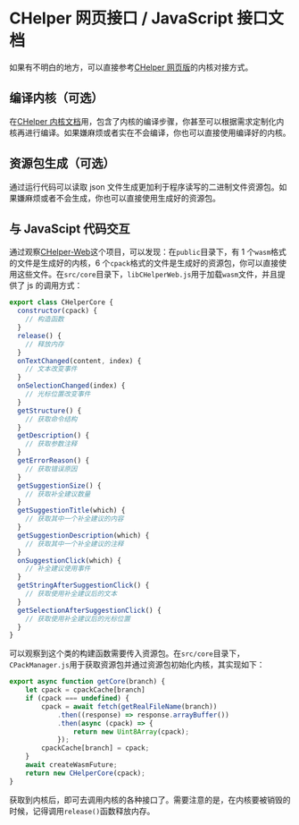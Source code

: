 # CHelper 网页接口 / JavaScript 接口文档

如果有不明白的地方，可以直接参考[CHelper 网页版](https://github.com/Yancey2023/chelper_web)的内核对接方式。

## 编译内核（可选）

在[CHelper 内核文档](./core.md)用，包含了内核的编译步骤，你甚至可以根据需求定制化内核再进行编译。如果嫌麻烦或者实在不会编译，你也可以直接使用编译好的内核。

## 资源包生成（可选）

通过运行代码可以读取 json 文件生成更加利于程序读写的二进制文件资源包。如果嫌麻烦或者不会生成，你也可以直接使用生成好的资源包。

## 与 JavaScipt 代码交互

通过观察[CHelper-Web](https://github.com/Yancey2023/chelper_web)这个项目，可以发现：在`public`目录下，有 1 个`wasm`格式的文件是生成好的内核，6 个`cpack`格式的文件是生成好的资源包，你可以直接使用这些文件。在`src/core`目录下，`libCHelperWeb.js`用于加载`wasm`文件，并且提供了 js 的调用方式：

```js
export class CHelperCore {
  constructor(cpack) {
    // 构造函数
  }
  release() {
    // 释放内存
  }
  onTextChanged(content, index) {
    // 文本改变事件
  }
  onSelectionChanged(index) {
    // 光标位置改变事件
  }
  getStructure() {
    // 获取命令结构
  }
  getDescription() {
    // 获取参数注释
  }
  getErrorReason() {
    // 获取错误原因
  }
  getSuggestionSize() {
    // 获取补全建议数量
  }
  getSuggestionTitle(which) {
    // 获取其中一个补全建议的内容
  }
  getSuggestionDescription(which) {
    // 获取其中一个补全建议的注释
  }
  onSuggestionClick(which) {
    // 补全建议使用事件
  }
  getStringAfterSuggestionClick() {
    // 获取使用补全建议后的文本
  }
  getSelectionAfterSuggestionClick() {
    // 获取使用补全建议后的光标位置
  }
}
```

可以观察到这个类的构建函数需要传入资源包。在`src/core`目录下，`CPackManager.js`用于获取资源包并通过资源包初始化内核，其实现如下：

```js
export async function getCore(branch) {
    let cpack = cpackCache[branch]
    if (cpack === undefined) {
        cpack = await fetch(getRealFileName(branch))
            .then((response) => response.arrayBuffer())
            .then(async (cpack) => {
                return new Uint8Array(cpack);
            });
        cpackCache[branch] = cpack;
    }
    await createWasmFuture;
    return new CHelperCore(cpack);
}
```

获取到内核后，即可去调用内核的各种接口了。需要注意的是，在内核要被销毁的时候，记得调用`release()`函数释放内存。
